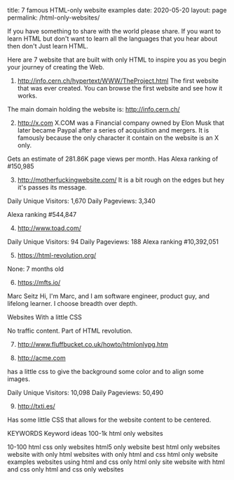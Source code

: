 title: 7 famous HTML-only website examples
date: 2020-05-20
layout: page
permalink: /html-only-websites/

If you have something to share with the world please share. If you want to learn HTML but don't want to learn all the languages that you hear about then don't  Just learn HTML. 

Here are 7 website that are built with only HTML to inspire you as you begin your journey of creating the Web.

1. http://info.cern.ch/hypertext/WWW/TheProject.html
The first website that was ever created.
You can browse the first website and see how it works.

The main domain holding the website is: http://info.cern.ch/


2. http://x.com
X.COM was a Financial company owned by Elon Musk that later became Paypal after a series of acquisition and mergers.
It is famously because the only character it contain on the website is an X only. 

Gets an estimate of 281.86K page views per month.
Has Alexa ranking of #150,985

3. http://motherfuckingwebsite.com/
It is a bit rough on the edges but hey it's passes its message.

Daily Unique Visitors:  1,670
Daily Pageviews:    3,340

Alexa ranking #544,847


4. http://www.toad.com/

Daily Unique Visitors:  94
Daily Pageviews:    188
    Alexa ranking #10,392,051

5. https://html-revolution.org/

None: 7 months old


6. https://mfts.io/

Marc Seitz
Hi, I'm Marc, and I am software engineer, product guy, and lifelong learner. I choose breadth over depth.

Websites With a little CSS

No traffic content.
Part of HTML revolution.

7. http://www.fluffbucket.co.uk/howto/htmlonlypg.htm



8. http://acme.com

has a little css to give the background some color and to align some images.


Daily Unique Visitors:  10,098
Daily Pageviews:    50,490

9. http://txti.es/

Has some little CSS that allows for the website content to be centered.

KEYWORDS
Keyword ideas
100-1k
html only websites

10-100
html css only websites
html5 only website
best html only websites
website with only html
websites with only html and css
html only website examples
websites using html and css only
html only site
website with html and css only
html and css only websites

